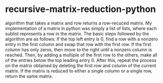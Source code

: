 # recursive-matrix-reduction-python
algorithm that takes a matrix and row returns a row-recuced matrix.
My implementation of a matrix in python was simply a list of lists, where each sublist represents a row in the matrix.
The basic steps followed by the algorithm are as follows:
If the top left entry is 0, find a row with a nonzero entry in the first column and swap that row with the first row. If the first column has only zeros, then move to the right until a nonzero column is reached.
Then, by adding a multiple of the first row to the others, make all of the entries below the top leading entry 0. After this, repeat the process on the matrix obtained by deleting the first row and column of the current matrix.
If the matrix is reduced to either a single column or a single row, return the same matrix.
